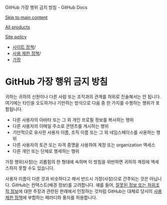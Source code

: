 GitHub 가장 행위 금지 방침 - GitHub Docs

[Skip to main content](#main-content)

[All products](/ko)

[Site policy](/site-policy)

* [사이트 정책](/ko/site-policy)/
* [사용 제한 정책](/ko/site-policy/acceptable-use-policies)/
* [가장](/ko/site-policy/acceptable-use-policies/github-impersonation)

GitHub 가장 행위 금지 방침
==========

귀하는 귀하의 신원이나 다른 사람 또는 조직과의 관계를 허위로 진술해서는 안 됩니다. 여기에는 타인을 오도하거나 기만하는 방식으로 다음 중 한 가지를 수행하는 행위가 포함됩니다.

* 다른 사용자의 아바타 또는 그 외 개인 프로필 정보를 복사하는 행위
* 다른 사용자의 이메일 주소로 콘텐츠를 게시하는 행위
* 기만적으로 유사한 사용자 이름, 조직 이름 또는 그 외 네임스페이스를 사용하는 행위
* 다른 사용자의 토큰 또는 자격 증명을 사용하여 계정 또는 organization 액세스
* 다른 개인 또는 단체로 행세하는 행위

가장 행위(사칭)는 괴롭힘의 한 형태에 속하며 이 방침을 위반하면 귀하의 계정에 액세스하지 못할 수도 있습니다.

사용자 이름이 다른 것과 비슷하다고 해서 반드시 가장(사칭)으로 간주되는 것은 아닙니다. GitHub는 컨텍스트(배경 정보)를 고려합니다. 예를 들어, [잘못된 정보 또는 허위조작 정보](/ko/site-policy/acceptable-use-policies/github-misinformation-and-disinformation)에 대한 주장과 관련된 판례에서 인정하는 것처럼 GitHub는 대체로 당사의 [사용 제한 정책](/ko/site-policy/acceptable-use-policies/github-acceptable-use-policies)에 부합하는 패러디와 풍자를 허용합니다.

